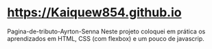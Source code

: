 # https://Kaiquew854.github.io
Pagina-de-tributo-Ayrton-Senna
Neste projeto coloquei em prática os aprendizados em HTML, CSS (com flexbox) e um pouco de javascrip.

